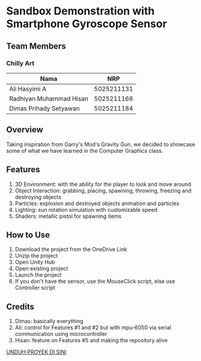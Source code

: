 # Sandbox Demonstration with Smartphone Gyroscope Sensor

## Team Members
### Chilly Art
| Nama      | NRP |
| ----------- | ----------- |
| Ali Hasyimi A      | 5025211131       |
| Radhiyan Muhammad Hisan   | 5025211166        |
| Dimas Prihady Setyawan   | 5025211184        |

## Overview
Taking inspiration from Garry's Mod's Gravity Gun, we decided to showcase some of what we have learned in the Computer Graphics class.

## Features
1. 3D Environment: with the ability for the player to look and move around
2. Object Interaction: grabbing, placing, spawning, throwing, freezing and destroying objects
3. Particles: explosion and destroyed objects animation and particles
4. Lighting: sun rotation simulation with customizable speed
5. Shaders: metallic pistol for spawning items

## How to Use
1. Download the project from the OneDrive Link
2. Unzip the project
3. Open Unity Hub
4. Open existing project
5. Launch the project
6. If you don't have the sensor, use the MouseClick script, else use Controller script

## Credits
1. Dimas: basically everything
2. Ali: control for Features #1 and #2 but with mpu-6050 via serial communication using microcontroller
3. Hisan: feature on Features #5 and making the repository alive


[UNDUH PROYEK DI SINI](https://drive.google.com/file/d/1rQ9k-zqKgRNqDVSzTYNVfLOni8lFcwAR/view?usp=sharing)